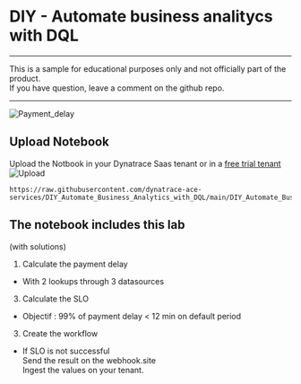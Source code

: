 # DIY - Automate business analitycs with DQL 
---

This is a sample for educational purposes only and not officially part of the product.  
If you have question, leave a comment on the github repo.  

---

![Payment_delay](https://github.com/dynatrace-ace-services/magic_lookup/blob/main/payment_delay.png?raw=true)

## Upload Notebook
Upload the Notbook in your Dynatrace Saas tenant or in a [free trial tenant](https://www.dynatrace.com/trial) 
![Upload](https://github.com/dynatrace-ace-services/magic_lookup/blob/main/upload_notebook.png?raw=true)

    https://raw.githubusercontent.com/dynatrace-ace-services/DIY_Automate_Business_Analytics_with_DQL/main/DIY_Automate_Business_Analytics.json  


##  The notebook includes this lab 
(with solutions) 
1) Calculate the payment delay  

- With 2 lookups through 3 datasources  

3) Calculate the SLO   

- Objectif : 99% of payment delay < 12 min on default period  

3) Create the workflow  

- If SLO is not successful  
Send the result on the webhook.site  
Ingest the values on your tenant.
